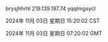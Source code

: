 brysjhhrhl 219.139.197.74 yqqlmgsycl

2024年 11月 03日 星期日 15:20:02 CST

2024年 11月 03日 星期日 07:20:02 GMT
